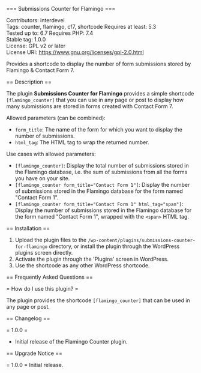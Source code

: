 === Submissions Counter for Flamingo ===

Contributors: interdevel  
Tags: counter, flamingo, cf7, shortcode
Requires at least: 5.3  
Tested up to: 6.7 
Requires PHP: 7.4  
Stable tag: 1.0.0  
License: GPL v2 or later  
License URI: https://www.gnu.org/licenses/gpl-2.0.html  

Provides a shortcode to display the number of form submissions stored by Flamingo & Contact Form 7.

== Description ==

The plugin **Submissions Counter for Flamingo** provides a simple shortcode `[flamingo_counter]` that you can use in any page or post to display how many submissions are stored in forms created with Contact Form 7.

Allowed parameters (can be combined):

* `form_title`: The name of the form for which you want to display the number of submissions.
* `html_tag`: The HTML tag to wrap the returned number.

Use cases with allowed parameters:

* `[flamingo_counter]`: Display the total number of submissions stored in the Flamingo database, i.e. the sum of submissions from all the forms you have on your site.
* `[flamingo_counter form_title="Contact Form 1"]`: Display the number of submissions stored in the Flamingo database for the form named "Contact Form 1".
* `[flamingo_counter form_title="Contact Form 1" html_tag="span"]`: Display the number of submissions stored in the Flamingo database for the form named "Contact Form 1", wrapped with the `<span>` HTML tag.

== Installation ==

1. Upload the plugin files to the `/wp-content/plugins/submissions-counter-for-flamingo` directory, or install the plugin through the WordPress plugins screen directly.
2. Activate the plugin through the 'Plugins' screen in WordPress.
3. Use the shortcode as any other WordPress shortcode.

== Frequently Asked Questions ==

= How do I use this plugin? =

The plugin provides the shortcode `[flamingo_counter]` that can be used in any page or post.

== Changelog ==

= 1.0.0 =
* Initial release of the Flamingo Counter plugin.

== Upgrade Notice ==

= 1.0.0 =
Initial release.
